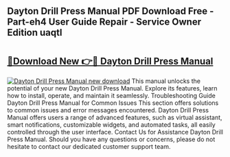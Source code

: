 ## Dayton Drill Press Manual PDF Download Free - Part-eh4 User Guide Repair - Service Owner Edition uaqtl

# <h2><a href="http://bc11679.oget.top/?id=Dayton+Drill+Press+Manual">🔗Download New 👉🔴 Dayton Drill Press Manual</a></h2>

[![Dayton Drill Press Manual new download](https://i.imgur.com/5g1atiW.png)](http://bc11679.oget.top/?id=Dayton+Drill+Press+Manual)
This manual unlocks the potential of your new Dayton Drill Press Manual. Explore its features, learn how to install, operate, and maintain it seamlessly. Troubleshooting Guide Dayton Drill Press Manual for Common Issues This section offers solutions to common issues and error messages encountered. Dayton Drill Press Manual offers users a range of advanced features, such as virtual assistant, smart notifications, customizable widgets, and automated tasks, all easily controlled through the user interface. Contact Us for Assistance Dayton Drill Press Manual. Should you have any questions or concerns, please do not hesitate to contact our dedicated customer support team.

